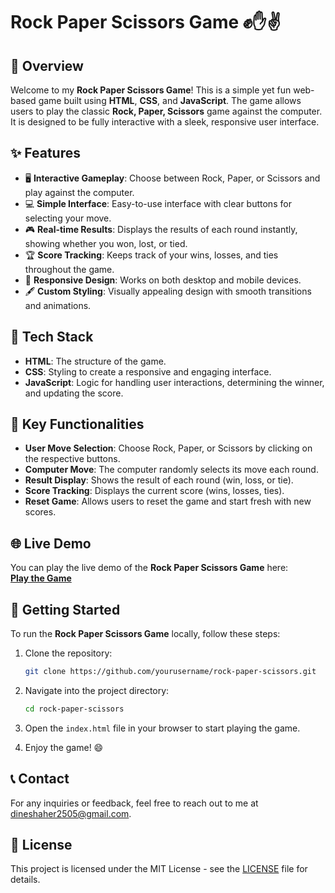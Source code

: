 # Rock Paper Scissors Game ✊✋✌️

## 📖 Overview
Welcome to my **Rock Paper Scissors Game**! This is a simple yet fun web-based game built using **HTML**, **CSS**, and **JavaScript**. The game allows users to play the classic **Rock, Paper, Scissors** game against the computer. It is designed to be fully interactive with a sleek, responsive user interface.

## ✨ Features
- 🖥️ **Interactive Gameplay**: Choose between Rock, Paper, or Scissors and play against the computer.
- 💻 **Simple Interface**: Easy-to-use interface with clear buttons for selecting your move.
- 🎮 **Real-time Results**: Displays the results of each round instantly, showing whether you won, lost, or tied.
- 🏆 **Score Tracking**: Keeps track of your wins, losses, and ties throughout the game.
- 🎨 **Responsive Design**: Works on both desktop and mobile devices.
- 🖋️ **Custom Styling**: Visually appealing design with smooth transitions and animations.

## 🔧 Tech Stack
- **HTML**: The structure of the game.
- **CSS**: Styling to create a responsive and engaging interface.
- **JavaScript**: Logic for handling user interactions, determining the winner, and updating the score.

## 🎯 Key Functionalities
- **User Move Selection**: Choose Rock, Paper, or Scissors by clicking on the respective buttons.
- **Computer Move**: The computer randomly selects its move each round.
- **Result Display**: Shows the result of each round (win, loss, or tie).
- **Score Tracking**: Displays the current score (wins, losses, ties).
- **Reset Game**: Allows users to reset the game and start fresh with new scores.

## 🌐 Live Demo
You can play the live demo of the **Rock Paper Scissors Game** here:  
[**Play the Game**](https://dinesh-dypcoe.github.io/rock-paper-scissor-game/)

## 🚀 Getting Started
To run the **Rock Paper Scissors Game** locally, follow these steps:

1. Clone the repository:
    ```bash
    git clone https://github.com/yourusername/rock-paper-scissors.git
    ```

2. Navigate into the project directory:
    ```bash
    cd rock-paper-scissors
    ```

3. Open the `index.html` file in your browser to start playing the game.

4. Enjoy the game! 😄

## 📞 Contact
For any inquiries or feedback, feel free to reach out to me at [dineshaher2505@gmail.com](mailto:dineshaher2505@gmail.com).

## 📝 License
This project is licensed under the MIT License - see the [LICENSE](LICENSE) file for details.

